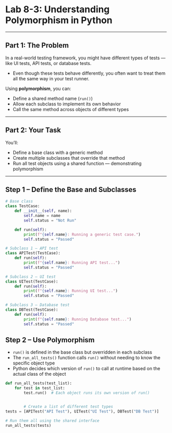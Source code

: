# Lab 8-3: Understanding Polymorphism in Python


---

## Part 1: The Problem

In a real-world testing framework, you might have different types of tests — like UI tests, API tests, or database tests. 
- Even though these tests behave differently, you often want to treat them all the same way in your test runner.

Using **polymorphism**, you can:
- Define a shared method name (`run()`)
- Allow each subclass to implement its own behavior
- Call the same method across objects of different types

---

##  Part 2: Your Task

You’ll:
- Define a base class with a generic method
- Create multiple subclasses that override that method
- Run all test objects using a shared function — demonstrating polymorphism

---

## Step 1 – Define the Base and Subclasses

```python
# Base class
class TestCase:
    def __init__(self, name):
        self.name = name
        self.status = "Not Run"

    def run(self):
        print(f"{self.name}: Running a generic test case.")
        self.status = "Passed"

# Subclass 1 – API test
class APITest(TestCase):
    def run(self):
        print(f"{self.name}: Running API test...")
        self.status = "Passed"

# Subclass 2 – UI test
class UITest(TestCase):
    def run(self):
        print(f"{self.name}: Running UI test...")
        self.status = "Passed"

# Subclass 3 – Database test
class DBTest(TestCase):
    def run(self):
        print(f"{self.name}: Running Database test...")
        self.status = "Passed"

```

## Step 2 – Use Polymorphism

- `run()` is defined in the base class but overridden in each subclass
- The `run_all_tests()` function calls `run()` without needing to know the specific object type
- Python decides which version of `run()` to call at runtime based on the actual class of the object

```python
def run_all_tests(test_list):
    for test in test_list:
        test.run()  # Each object runs its own version of run()


        # Create a list of different test types
tests = [APITest("API Test"), UITest("UI Test"), DBTest("DB Test")]

# Run them all using the shared interface
run_all_tests(tests)


```